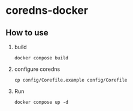 # coredns-docker

## How to use

1. build

   ```shell
   docker compose build
   ```

2. configure coredns

    ```shell
    cp config/Corefile.example config/Corefile
    ```

3. Run

    ```shell
    docker compose up -d
    ```
